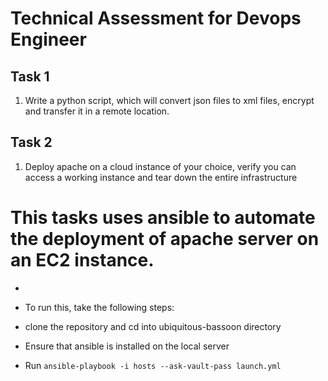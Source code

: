 # Technical Assessment for Devops Engineer

## Task 1

1. Write a python script, which will convert json files to xml files, encrypt and transfer it in a remote location.

## Task 2
1. Deploy apache on a cloud instance of your choice, verify you can access a working instance and tear down the entire infrastructure

# This tasks uses ansible to automate the deployment of apache server on an EC2 instance.
* 

* To run this, take the following steps:
* clone the repository and cd into ubiquitous-bassoon directory 
* Ensure that ansible is installed on the local server 
* Run ```ansible-playbook -i hosts --ask-vault-pass launch.yml```